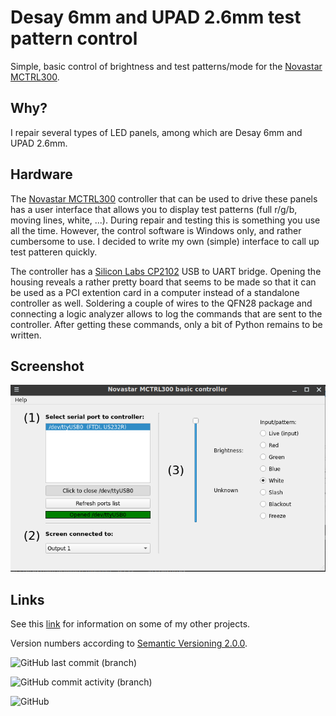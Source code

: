 # Desay 6mm and UPAD 2.6mm test pattern control

Simple, basic control of brightness and test patterns/mode for the [Novastar MCTRL300](https://www.novastar.tech/products/controller/mctrl300/).

## Why?
I repair several types of LED panels, among which are Desay 6mm and UPAD 2.6mm.

## Hardware

The [Novastar MCTRL300](https://www.novastar.tech/products/controller/mctrl300/) controller that can be used to drive these panels has a user interface that allows you to display test patterns (full r/g/b, moving lines, white, ...). During repair and testing this is something you use all the time. However, the control software is Windows only, and rather cumbersome to use. I decided to write my own (simple) interface to call up test patteren quickly.

The controller has a [Silicon Labs CP2102](https://www.silabs.com/interface/usb-bridges/classic/device.cp2102) USB to UART bridge. Opening the housing reveals a rather pretty board that seems to be made so that it can be used as a PCI extention card in a computer instead of a standalone controller as well. Soldering a couple of wires to the QFN28 package and connecting a logic analyzer allows to log the commands that are sent to the controller. After getting these commands, only a bit of Python remains to be written.

## Screenshot

![Screenshot of beta version](/assets/images/screenshot.png)

## Links


See this [link](www.vansteenwegen.org) for information on some of my other projects.

Version numbers according to [Semantic Versioning 2.0.0](https://semver.org/).

![GitHub last commit (branch)](https://img.shields.io/github/last-commit/dietervansteenwegen/desay6mm_upad2mm6_ctrl/develop?style=plastic)

![GitHub commit activity (branch)](https://img.shields.io/github/commit-activity/w/dietervansteenwegen/desay6mm_upad2mm6_ctrl/develop?style=plastic)

![GitHub](https://img.shields.io/github/license/dietervansteenwegen/desay6mm_upad2mm6_ctrl?style=plastic)